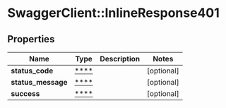 # SwaggerClient::InlineResponse401

## Properties
Name | Type | Description | Notes
------------ | ------------- | ------------- | -------------
**status_code** | [****](.md) |  | [optional] 
**status_message** | [****](.md) |  | [optional] 
**success** | [****](.md) |  | [optional] 

